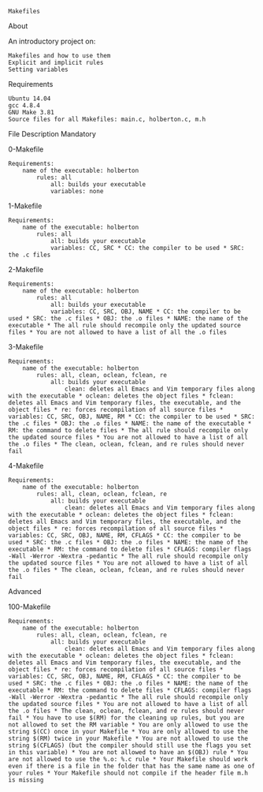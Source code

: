 
    Makefiles

About

An introductory project on:

    Makefiles and how to use them
    Explicit and implicit rules
    Setting variables

Requirements

    Ubuntu 14.04
    gcc 4.8.4
    GNU Make 3.81
    Source files for all Makefiles: main.c, holberton.c, m.h

File Description
Mandatory

0-Makefile

    Requirements:
        name of the executable: holberton
            rules: all
                all: builds your executable
                variables: none

1-Makefile

    Requirements:
        name of the executable: holberton
            rules: all
                all: builds your executable
                variables: CC, SRC * CC: the compiler to be used * SRC: the .c files

2-Makefile

    Requirements:
        name of the executable: holberton
            rules: all
                all: builds your executable
                variables: CC, SRC, OBJ, NAME * CC: the compiler to be used * SRC: the .c files * OBJ: the .o files * NAME: the name of the executable * The all rule should recompile only the updated source files * You are not allowed to have a list of all the .o files

3-Makefile

    Requirements:
        name of the executable: holberton
            rules: all, clean, oclean, fclean, re
                all: builds your executable
                    clean: deletes all Emacs and Vim temporary files along with the executable * oclean: deletes the object files * fclean: deletes all Emacs and Vim temporary files, the executable, and the object files * re: forces recompilation of all source files * variables: CC, SRC, OBJ, NAME, RM * CC: the compiler to be used * SRC: the .c files * OBJ: the .o files * NAME: the name of the executable * RM: the command to delete files * The all rule should recompile only the updated source files * You are not allowed to have a list of all the .o files * The clean, oclean, fclean, and re rules should never fail

4-Makefile

    Requirements:
        name of the executable: holberton
            rules: all, clean, oclean, fclean, re
                all: builds your executable
                    clean: deletes all Emacs and Vim temporary files along with the executable * oclean: deletes the object files * fclean: deletes all Emacs and Vim temporary files, the executable, and the object files * re: forces recompilation of all source files * variables: CC, SRC, OBJ, NAME, RM, CFLAGS * CC: the compiler to be used * SRC: the .c files * OBJ: the .o files * NAME: the name of the executable * RM: the command to delete files * CFLAGS: compiler flags -Wall -Werror -Wextra -pedantic * The all rule should recompile only the updated source files * You are not allowed to have a list of all the .o files * The clean, oclean, fclean, and re rules should never fail

Advanced

100-Makefile

    Requirements:
        name of the executable: holberton
            rules: all, clean, oclean, fclean, re
                all: builds your executable
                    clean: deletes all Emacs and Vim temporary files along with the executable * oclean: deletes the object files * fclean: deletes all Emacs and Vim temporary files, the executable, and the object files * re: forces recompilation of all source files * variables: CC, SRC, OBJ, NAME, RM, CFLAGS * CC: the compiler to be used * SRC: the .c files * OBJ: the .o files * NAME: the name of the executable * RM: the command to delete files * CFLAGS: compiler flags -Wall -Werror -Wextra -pedantic * The all rule should recompile only the updated source files * You are not allowed to have a list of all the .o files * The clean, oclean, fclean, and re rules should never fail * You have to use $(RM) for the cleaning up rules, but you are not allowed to set the RM variable * You are only allowed to use the string $(CC) once in your Makefile * You are only allowed to use the string $(RM) twice in your Makefile * You are not allowed to use the string $(CFLAGS) (but the compiler should still use the flags you set in this variable) * You are not allowed to have an $(OBJ) rule * You are not allowed to use the %.o: %.c rule * Your Makefile should work even if there is a file in the folder that has the same name as one of your rules * Your Makefile should not compile if the header file m.h is missing
